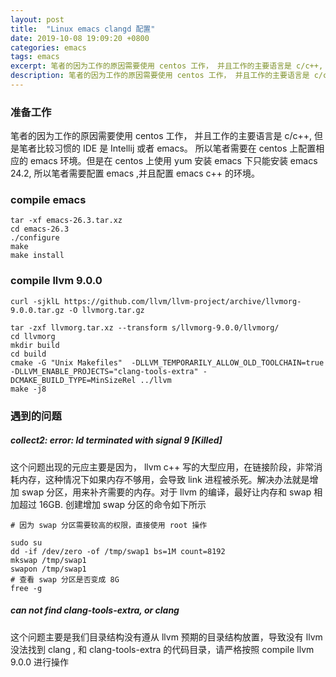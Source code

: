 ```yaml
---
layout: post
title:  "Linux emacs clangd 配置"
date: 2019-10-08 19:09:20 +0800
categories: emacs
tags: emacs
excerpt: 笔者的因为工作的原因需要使用 centos 工作， 并且工作的主要语言是 c/c++, 但是笔者比较习惯的 IDE 是 Intellij 或者 emacs。 所以笔者需要在 centos 上配置相应的 emacs 环境。但是在 centos 上使用 yum 安装 emacs 下只能安装 emacs 24.2, 所以笔者需要配置 emacs ,并且配置 emacs c++ 的环境。 
description: 笔者的因为工作的原因需要使用 centos 工作， 并且工作的主要语言是 c/c++, 但是笔者比较习惯的 IDE 是 Intellij 或者 emacs。 所以笔者需要在 centos 上配置相应的 emacs 环境。但是在 centos 上使用 yum 安装 emacs 下只能安装 emacs 24.2, 所以笔者需要配置 emacs ,并且配置 emacs c++ 的环境。 
---
```


### 准备工作

笔者的因为工作的原因需要使用 centos 工作， 并且工作的主要语言是 c/c++, 但是笔者比较习惯的 IDE 是 Intellij 或者 emacs。 所以笔者需要在 centos 上配置相应的 emacs 环境。但是在
centos 上使用 yum 安装 emacs 下只能安装 emacs 24.2, 所以笔者需要配置 emacs ,并且配置 emacs c++ 的环境。

### compile emacs

```
tar -xf emacs-26.3.tar.xz
cd emacs-26.3
./configure
make
make install
```

### compile llvm 9.0.0

```
curl -sjklL https://github.com/llvm/llvm-project/archive/llvmorg-9.0.0.tar.gz -O llvmorg.tar.gz

tar -zxf llvmorg.tar.xz --transform s/llvmorg-9.0.0/llvmorg/
cd llvmorg
mkdir build
cd build
cmake -G "Unix Makefiles"  -DLLVM_TEMPORARILY_ALLOW_OLD_TOOLCHAIN=true -DLLVM_ENABLE_PROJECTS="clang-tools-extra" -DCMAKE_BUILD_TYPE=MinSizeRel ../llvm
make -j8
```



### 遇到的问题
##### collect2: error: ld terminated with signal 9 [Killed]

这个问题出现的元应主要是因为， llvm c++ 写的大型应用，在链接阶段，非常消耗内存，这种情况下如果内存不够用，会导致 link 进程被杀死。解决办法就是增加
swap 分区，用来补齐需要的内存。对于 llvm 的编译，最好让内存和 swap 相加超过 16GB. 创建增加 swap 分区的命令如下所示

```
# 因为 swap 分区需要较高的权限，直接使用 root 操作

sudo su
dd -if /dev/zero -of /tmp/swap1 bs=1M count=8192
mkswap /tmp/swap1
swapon /tmp/swap1
# 查看 swap 分区是否变成 8G
free -g
```

##### can not find clang-tools-extra, or clang

这个问题主要是我们目录结构没有遵从 llvm 预期的目录结构放置，导致没有 llvm 没法找到 clang , 和 clang-tools-extra 的代码目录，请严格按照 compile llvm 9.0.0 进行操作
